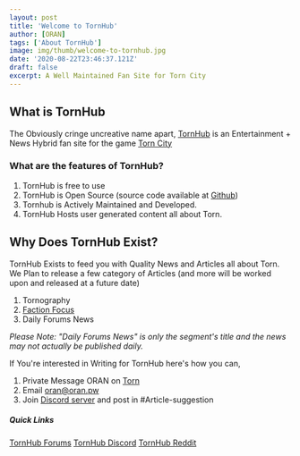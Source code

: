 ```yaml
---
layout: post
title: 'Welcome to TornHub'
author: [ORAN]
tags: ['About TornHub']
image: img/thumb/welcome-to-tornhub.jpg
date: '2020-08-22T23:46:37.121Z'
draft: false
excerpt: A Well Maintained Fan Site for Torn City
---
```


## What is TornHub
The Obviously cringe uncreative name apart, [TornHub](https://torn.oran.pw) is an Entertainment + News Hybrid fan site for the game [Torn City](https://torn.com)

### What are the features of TornHub?  

1. TornHub is free to use
2. TornHub is Open Source (source code available at [Github](https://github.com))
3. Tornhub is Actively Maintained and Developed.
4. TornHub Hosts user generated content all about Torn.

## Why Does TornHub Exist?
TornHub Exists to feed you with Quality News and Articles all about Torn.
We Plan to release a few category of Articles (and more will be worked upon and released at a future date)

1. Tornography
2. [Faction Focus](tags/faction-focus/)
3. Daily Forums News  

_Please Note: "Daily Forums News" is only the segment's title and the news may not actually be published daily._

If You're interested in Writing for TornHub here's how you can,

1. Private Message ORAN on [Torn](https://www.torn.com/profiles.php?XID=1778676)
2. Email [oran@oran.pw](mailto:oran@oran.pw)
3. Join [Discord server](https://discord.gg/yvNCTXB) and post in #Article-suggestion


##### Quick Links

[TornHub Forums](https://torn.com/forums.php)
[TornHub Discord](https://discord.gg/yvNCTXB)
[TornHub Reddit](https://reddit.com/r/tornhub)  
